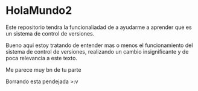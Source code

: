 # HolaMundo2
Este repositorio tendra la funcionaliadad de a ayudarme a aprender que es un sistema de control de versiones. 

Bueno aqui estoy tratando de entender mas o menos el funcionamiento del sistema de control de versiones, realizando un cambio insignificante y de poca relevancia a este texto.

Me parece muy bn de tu parte

Borrando esta pendejada >:v
